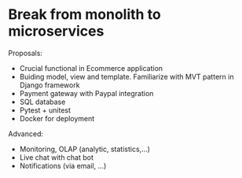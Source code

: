 # Break from monolith to microservices 

Proposals: 
+ Crucial functional in Ecommerce application 
+ Buiding model, view and template. Familiarize with MVT pattern in Django framework
+ Payment gateway with Paypal integration
+ SQL database
+ Pytest + unitest 
+ Docker for deployment

Advanced:
+ Monitoring, OLAP (analytic, statistics,...)
+ Live chat with chat bot 
+ Notifications (via email, ...)
